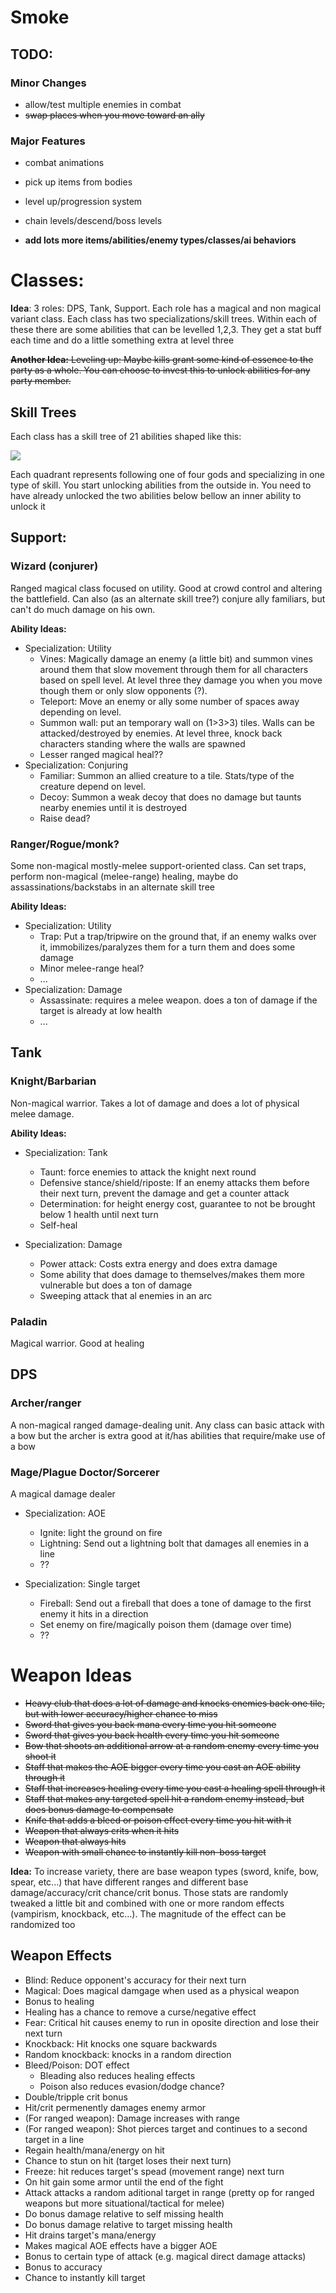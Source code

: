 # Smoke

## TODO:

### Minor Changes

* allow/test multiple enemies in combat
* ~~swap places when you move toward an ally~~

### Major Features

* combat animations
* pick up items from bodies
* level up/progression system
* chain levels/descend/boss levels


* **add lots more items/abilities/enemy types/classes/ai behaviors**


# Classes:

**Idea**: 3 roles: DPS, Tank, Support. Each role has a magical and non magical variant class. Each class has two specializations/skill trees. Within each of these there are some abilities that can be levelled 1,2,3. They get a stat buff each time and do a little something extra at level three

~~**Another Idea:** Leveling up: Maybe kills grant some kind of essence to the party as a whole. You can choose to invest this to unlock abilities for any party member.~~

## Skill Trees

Each class has a skill tree of 21 abilities shaped like this:

![](SkillTreeLayout.png)

Each quadrant represents following one of four gods and specializing in one type of skill. You start unlocking abilities from the outside in. You need to have already unlocked the two abilities below bellow an inner ability to unlock it


## Support:

### Wizard (conjurer)

Ranged magical class focused on utility. Good at crowd control and altering the battlefield. Can also (as an alternate skill tree?) conjure ally familiars, but can't do much damage on his own.

**Ability Ideas:**
* Specialization: Utility
    * Vines: Magically damage an enemy (a little bit) and summon vines around them that slow movement through them for all characters based on spell level. At level three they damage you when you move though them or only slow opponents (?).
    * Teleport: Move an enemy or ally some number of spaces away depending on level.
    * Summon wall: put an temporary wall on (1>3>3) tiles. Walls can be attacked/destroyed by enemies. At level three, knock back characters standing where the walls are spawned
    * Lesser ranged magical heal??
* Specialization: Conjuring
    * Familiar: Summon an allied creature to a tile. Stats/type of the creature depend on level.
    * Decoy: Summon a weak decoy that does no damage but taunts nearby enemies until it is destroyed
    * Raise dead?


### Ranger/Rogue/monk?

Some non-magical mostly-melee support-oriented class. Can set traps, perform non-magical (melee-range) healing, maybe do assassinations/backstabs in an alternate skill tree


**Ability Ideas:**
* Specialization: Utility
    * Trap: Put a trap/tripwire on the ground that, if an enemy walks over it, immobilizes/paralyzes them for a turn them and does some damage
    * Minor melee-range heal?
    * ...
* Specialization: Damage
    * Assassinate: requires a melee weapon. does a ton of damage if the target is already at low health
    * ...


## Tank

### Knight/Barbarian

Non-magical warrior. Takes a lot of damage and does a lot of physical melee damage.

**Ability Ideas:**
* Specialization: Tank
    * Taunt: force enemies to attack the knight next round
    * Defensive stance/shield/riposte: If an enemy attacks them before their next turn, prevent the damage and get a counter attack
    * Determination: for height energy cost, guarantee to not be brought below 1 health until next turn
    * Self-heal

* Specialization: Damage
    * Power attack: Costs extra energy and does extra damage
    * Some ability that does damage to themselves/makes them more vulnerable but does a ton of damage
    * Sweeping attack that al enemies in an arc

### Paladin

Magical warrior. Good at healing




## DPS

### Archer/ranger

A non-magical ranged damage-dealing unit. Any class can basic attack with a bow but the archer is extra good at it/has abilities that require/make use of a bow


### Mage/Plague Doctor/Sorcerer

A magical damage dealer

* Specialization: AOE
    * Ignite: light the ground on fire
    * Lightning: Send out a lightning bolt that damages all enemies in a line
    * ??

* Specialization: Single target
    * Fireball: Send out a fireball that does a tone of damage to the first enemy it hits in a direction
    * Set enemy on fire/magically poison them (damage over time)
    * ??


# Weapon Ideas


* ~~Heavy club that does a lot of damage and knocks enemies back one tile, but with lower accuracy/higher chance to miss~~
* ~~Sword that gives you back mana every time you hit someone~~
* ~~Sword that gives you back health every time you hit someone~~
* ~~Bow that shoots an additional arrow at a random enemy every time you shoot it~~
* ~~Staff that makes the AOE bigger every time you cast an AOE ability through it~~
* ~~Staff that increases healing every time you cast a healing spell through it~~
* ~~Staff that makes any targeted spell hit a random enemy instead, but does bonus damage to compensate~~
* ~~Knife that adds a bleed or poison effect every time you hit with it~~
* ~~Weapon that always crits when it hits~~
* ~~Weapon that always hits~~
* ~~Weapon with small chance to instantly kill non-boss target~~

**Idea:** To increase variety, there are base weapon types (sword, knife, bow, spear, etc...) that have different ranges and different base damage/accuracy/crit chance/crit bonus. Those stats are randomly tweaked a little bit and combined with one or more random effects (vampirism, knockback, etc...). The magnitude of the effect can be randomized too

## Weapon Effects

* Blind: Reduce opponent's accuracy for their next turn
* Magical: Does magical damgage when used as a physical weapon
* Bonus to healing
* Healing has a chance to remove a curse/negative effect
* Fear: Critical hit causes enemy to run in oposite direction and lose their next turn
* Knockback: Hit knocks one square backwards
* Random knockback: knocks in a random direction
* Bleed/Poison: DOT effect
   * Bleading also reduces healing effects
   * Poison also reduces evasion/dodge chance?
* Double/tripple crit bonus
* Hit/crit permenently damages enemy armor
* (For ranged weapon): Damage increases with range
* (For ranged weapon): Shot pierces target and continues to a second target in a line
* Regain health/mana/energy on hit
* Chance to stun on hit (target loses their next turn)
* Freeze: hit reduces target's spead (movement range) next turn
* On hit gain some armor until the end of the fight
* Attack attacks a random aditional target in range (pretty op for ranged weapons but more situational/tactical for melee)
* Do bonus damage relative to self missing health
* Do bonus damage relative to target missing health
* Hit drains target's mana/energy
* Makes magical AOE effects have a bigger AOE
* Bonus to certain type of attack (e.g. magical direct damage attacks)
* Bonus to accuracy
* Chance to instantly kill target
